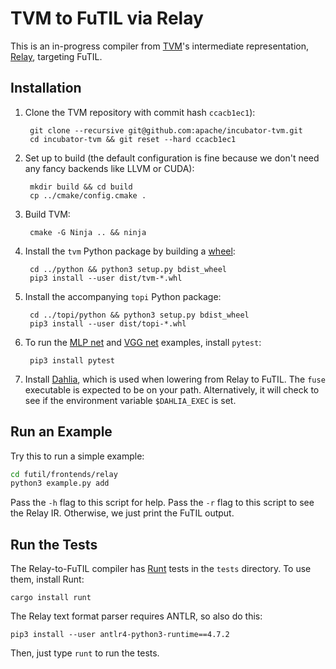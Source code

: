 TVM to FuTIL via Relay
======================

This is an in-progress compiler from [TVM][]'s intermediate representation, [Relay][], targeting FuTIL.


Installation
------------

1. Clone the TVM repository with commit hash `ccacb1ec1`):

        git clone --recursive git@github.com:apache/incubator-tvm.git
        cd incubator-tvm && git reset --hard ccacb1ec1

2. Set up to build (the default configuration is fine because we don't need any fancy backends like LLVM or CUDA):

        mkdir build && cd build
        cp ../cmake/config.cmake .

4. Build TVM:

        cmake -G Ninja .. && ninja

5. Install the `tvm` Python package by building a [wheel][]:

        cd ../python && python3 setup.py bdist_wheel
        pip3 install --user dist/tvm-*.whl

6. Install the accompanying `topi` Python package:

        cd ../topi/python && python3 setup.py bdist_wheel
        pip3 install --user dist/topi-*.whl

7. To run the [MLP net][] and [VGG net][] examples, install `pytest`:
        
        pip3 install pytest

8. Install [Dahlia][], which is used when lowering from Relay to FuTIL.
The `fuse` executable is expected to be on your path. Alternatively, it will check to see if the environment variable `$DAHLIA_EXEC` is set. 

Run an Example
--------------

Try this to run a simple example:
```bash
cd futil/frontends/relay
python3 example.py add
```     
Pass the `-h` flag to this script for help.
Pass the `-r` flag to this script to see the Relay IR. Otherwise, we just print the FuTIL output. 


Run the Tests
-------------

The Relay-to-FuTIL compiler has [Runt][] tests in the `tests` directory.
To use them, install Runt:

    cargo install runt

The Relay text format parser requires ANTLR, so also do this:

    pip3 install --user antlr4-python3-runtime==4.7.2

Then, just type `runt` to run the tests.

[vgg net]: https://github.com/apache/incubator-tvm/blob/main/python/tvm/relay/testing/vgg.py 
[mlp net]: https://github.com/apache/incubator-tvm/blob/main/python/tvm/relay/testing/mlp.py
[dahlia]: https://github.com/cucapra/dahlia#set-it-up
[tvm]: https://tvm.apache.org
[tvm-install]: https://tvm.apache.org/docs/install/from_source.html#developers-get-source-from-github
[relay]: https://tvm.apache.org/docs/api/python/relay/index.html
[wheel]: https://packaging.python.org/guides/distributing-packages-using-setuptools/#wheels
[runt]: https://github.com/rachitnigam/runt
